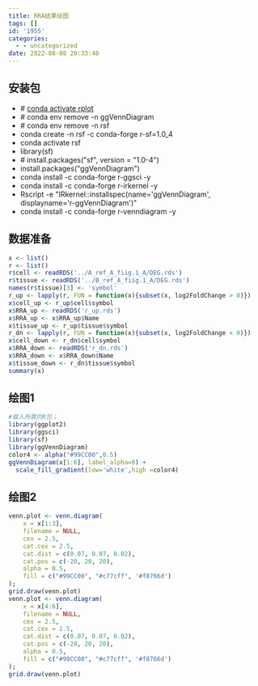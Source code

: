 ```yaml
---
title: RRA结果绘图
tags: []
id: '1955'
categories:
  - - uncategorized
date: 2022-08-08 20:33:40
---
```


## 安装包

*   \# [conda activate rplot](https://occdn.limour.top/1561.html)
*   \# conda env remove -n ggVennDiagram
*   \# conda env remove -n rsf
*   conda create -n rsf -c conda-forge r-sf=1.0\_4
*   conda activate rsf
*   library(sf)
*   \# install.packages("sf", version = "1.0-4")
*   install.packages("ggVennDiagram")
*   conda install -c conda-forge r-ggsci -y
*   conda install -c conda-forge r-irkernel -y
*   Rscript -e "IRkernel::installspec(name='ggVennDiagram', displayname='r-ggVennDiagram')"
*   conda install -c conda-forge r-venndiagram -y

## 数据准备

```R
x <- list()
r <- list()
r$cell <- readRDS('../A_ref_A_fiig.1_A/DEG.rds')
r$tissue <- readRDS('../B_ref_A_fiig.1_A/DEG.rds')
names(r$tissue)[3] <- 'symbol'
r_up <- lapply(r, FUN = function(x){subset(x, log2FoldChange > 0)})
x$cell_up <- r_up$cell$symbol
x$RRA_up <- readRDS('r_up.rds')
x$RRA_up <- x$RRA_up$Name
x$tissue_up <- r_up$tissue$symbol
r_dn <- lapply(r, FUN = function(x){subset(x, log2FoldChange < 0)})
x$cell_down <- r_dn$cell$symbol
x$RRA_down <- readRDS('r_dn.rds')
x$RRA_down <- x$RRA_down$Name
x$tissue_down <- r_dn$tissue$symbol
summary(x)
```

## 绘图1

```R
#载入所需的R包；
library(ggplot2)
library(ggsci)
library(sf)
library(ggVennDiagram)
color4 <- alpha("#99CC00",0.5)
ggVennDiagram(x[1:6], label_alpha=0) +
  scale_fill_gradient(low='white',high =color4)
```

## 绘图2

```R
venn.plot <- venn.diagram(
    x = x[1:3],
    filename = NULL,
    cex = 2.5,
    cat.cex = 2.5,
    cat.dist = c(0.07, 0.07, 0.02),
    cat.pos = c(-20, 20, 20),
    alpha = 0.5,
    fill = c("#99CC00", "#c77cff", '#f8766d')
);
grid.draw(venn.plot)
venn.plot <- venn.diagram(
    x = x[4:6],
    filename = NULL,
    cex = 2.5,
    cat.cex = 2.5,
    cat.dist = c(0.07, 0.07, 0.02),
    cat.pos = c(-20, 20, 20),
    alpha = 0.5,
    fill = c("#99CC00", "#c77cff", '#f8766d')
);
grid.draw(venn.plot)
```